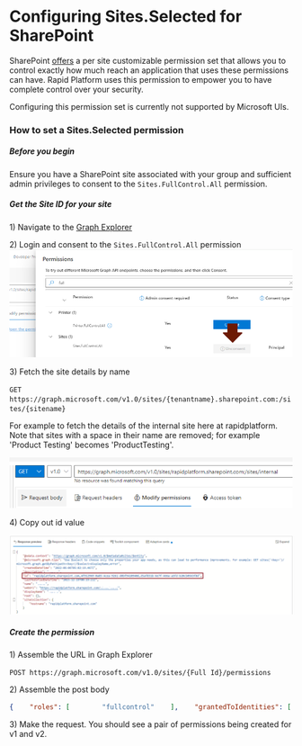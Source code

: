 # Configuring Sites.Selected for SharePoint

SharePoint [offers](https://devblogs.microsoft.com/microsoft365dev/controlling-app-access-on-specific-sharepoint-site-collections/) a per site customizable permission set that allows you to control exactly how much reach an application that uses these permissions can have. Rapid Platform uses this permission to empower you to have complete control over your security.

Configuring this permission set is currently not supported by Microsoft UIs.

### How to set a Sites.Selected permission

##### Before you begin

Ensure you have a SharePoint site associated with your group and sufficient admin privileges to consent to the `Sites.FullControl.All` permission.

##### Get the Site ID for your site

1\) Navigate to the [Graph Explorer](https://developer.microsoft.com/en-us/graph/graph-explorer)

2\) Login and consent to the `Sites.FullControl.All` permission![Graph permissions.png](./downloaded_image_1705285197568.png)

3\) Fetch the site details by name

`GET https://graph.microsoft.com/v1.0/sites/{tenantname}.sharepoint.com:/sites/{sitename}`

For example to fetch the details of the internal site here at rapidplatform. Note that sites with a space in their name are removed; for example 'Product Testing' becomes 'ProductTesting'.

![image-1703121971296.png](./downloaded_image_1705285198576.png)

4\) Copy out id value

![image-1703122106535.png](./downloaded_image_1705285199583.png)

##### Create the permission

1\) Assemble the URL in Graph Explorer

`POST https://graph.microsoft.com/v1.0/sites/{Full Id}/permissions`

2\) Assemble the post body

```JSON
{    "roles": [        "fullcontrol"    ],    "grantedToIdentities": [        {            "application": {                "id": "cd5db0ec-1419-4ae6-9434-21cfb83fc42d",                "displayName": "Rapid Platform"            }        }    ]}
```

3\) Make the request. You should see a pair of permissions being created for v1 and v2.